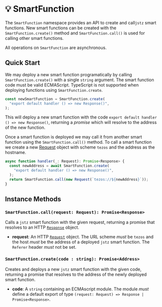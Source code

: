 # 💡 SmartFunction

The `SmartFunction` namespace provides an API to create and call`jstz` smart functions.
New smart functions can be created with the `SmartFunction.create()` method
and `SmartFunction.call()` is used for calling other smart functions.

All operations on `SmartFunction` are asynchronous.

## Quick Start

We may deploy a new smart function programatically by calling `SmartFunction.create()` with a single `string` argument.
The smart function code must be valid ECMAScript. TypeScript is not supported when deploying functions using
`SmartFunction.create`.

```typescript
const newSmartFunction = SmartFunction.create(
  "export default handler () => new Response()",
);
```

This will deploy a new smart function with the code `export default handler () => new Response()`,
returning a _promise_ which will resolve to the address of the new function.

Once a smart function is deployed we may call it from another smart function using the
`SmartFunction.call()` method. To call a smart function we create a new [Request](request.md) object with
scheme `tezos` and the address as the hostname.

```typescript
async function handler(_: Request): Promise<Response> {
  const newAddress = await SmartFunction.create(
    "export default handler () => new Response()",
  );
  return SmartFunction.call(new Request(`tezos://${newAddress}`));
}
```

## Instance Methods

### `SmartFunction.call(request: Request): Promise<Response>`

Calls a `jstz` smart function with the given request, returning a promise that resolves to an
HTTP [`Response`](response.md) object.

- **request**: An HTTP [`Request`](request.md) object.
  The URL scheme _must_ be `tezos` and the host _must_ be the address of a deployed `jstz` smart function.
  The `Referer` header _must_ not be set.

### `SmartFunction.create(code : string): Promise<Address>`

Creates and deploys a new `jstz` smart function with the given code, returning a promise that resolves to the address of the newly deployed smart function.

- **code**: A `string` containing an ECMAscript module.
  The module _must_ define a default export of type `(request: Request) => Response | Promise<Response>`.
